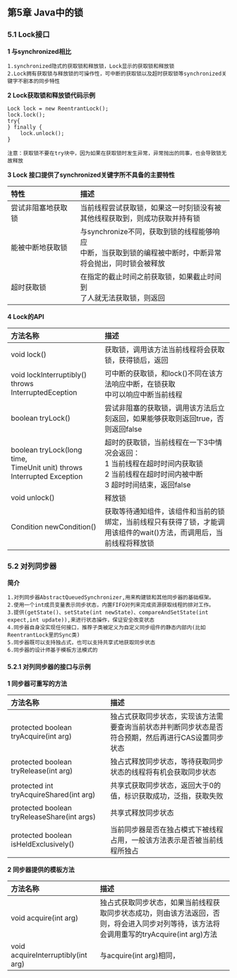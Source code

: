 ## 第5章 Java中的锁
### 5.1 Lock接口
**1 与synchronized相比**

    1.synchronized隐式的获取锁和释放锁，Lock显示的获取锁和释放锁
    2.Lock拥有获取锁与释放锁的可操作性，可中断的获取锁以及超时获取锁等synchronized关键字不剧本的同步特性
    
**2 Lock获取锁和释放锁代码示例**
    
    Lock lock = new ReentrantLock();
    lock.lock();
    try{
    } finally {
        lock.unlock();
    }  
    
    注意：获取锁不要在try块中，因为如果在获取锁时发生异常，异常抛出的同事，也会导致锁无故释放
    
**3 Lock 接口提供了synchronized关键字所不具备的主要特性**  
 
| 特性 | 描述 |
| :----| :---- | 
| 尝试非阻塞地获取锁 | 当前线程尝试获取锁，如果这一时刻锁没有被<br/>其他线程获取到，则成功获取并持有锁 | 
| 能被中断地获取锁 | 与synchronize不同，获取到锁的线程能够响应<br/>中断，当获取到锁的编程被中断时，中断异常<br/>将会抛出，同时锁会被释放 | 
| 超时获取锁 | 在指定的截止时间之前获取锁，如果截止时间到<br/>了人就无法获取锁，则返回 | 

**4 Lock的API**  

| 方法名称 | 描述 |
| :---- | :---- |
| void lock() | 获取锁，调用该方法当前线程将会获取锁，获得锁后，返回|
| void lockInterruptibly()<br/> throws InterruptedEception | 可中断的获取锁，和lock()不同在该方法响应中断，在锁获取<br/>中可以响应中断当前线程 |
| boolean tryLock() | 尝试非阻塞的获取锁，调用该方法后立刻返回，如果能够获取则返回true，否则返回false |
| boolean tryLock(long time,<br/>TimeUnit unit) throws Interrupted Exception | 超时的获取锁，当前线程在一下3中情况会返回：<br/>1 当前线程在超时时间内获取锁<br/>2 当前线程在超时时间内被中断 <br/>3 超时时间结束，返回false |
| void unlock() | 释放锁 |
| Condition newCondition()| 获取等待通知组件，该组件和当前的锁绑定，当前线程只有获得了锁，才能调用该组件的wait()方法，而调用后，当前线程将释放锁 |


### 5.2 对列同步器
**简介**

    1.对列同步器AbstractQueuedSynchronizer,用来构建锁和其他同步器的基础框架。
    2.使用一个int成员变量表示同步状态，内置FIFO对列来完成资源获取线程的排对工作。
    3.提供(getState()、setState(int newState)、compareAndSetState(int expect,int update)),来进行状态操作，保证安全改变状态
    4.同步器自身没实现任何接口，推荐子类被定义为自定义同步组件的静态内部内(比如ReentrantLock里的Sync类)
    5.同步器既可以支持独占式，也可以支持共享式地获取同步状态
    6.同步器的设计师基于模板方法模式的
 
#### 5.2.1 对列同步器的接口与示例
**1 同步器可重写的方法**  

|方法名称|描述|
|:----|:----|
|protected boolean tryAcquire(int arg)|独占式获取同步状态，实现该方法需要查询当前状态并判断同步状态是否符合预期，然后再进行CAS设置同步状态|
|protected boolean tryRelease(int arg)|独占式释放同步状态，等待获取同步状态的线程将有机会获取同步状态|
|protected int tryAcquireShared(int arg)|共享式获取同步状态，返回大于0的值，标识获取成功，泛指，获取失败 |
|protected boolean tryReleaseShare(int args)|共享式释放同步状态|
|protected boolean isHeldExclusively()|当前同步器是否在独占模式下被线程占用，一般该方法表示是否被当前线程所独占|

**2 同步器提供的模板方法**  

|方法名称|描述|
|:----|:----|
|void acquire(int arg)|独占式获取同步状态，如果当前线程获取同步状态成功，则由该方法返回，否则，将会进入同步对列等待，该方法将会调用重写的tryAcquire(int arg)方法|
|void acquireInterruptibly(int arg)|与acquire(int arg)相同，|
  
